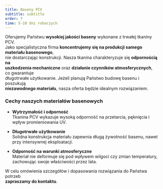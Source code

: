```yaml
---
title: Baseny PCV
subtitle: subtitle
order: 7
time: 5-10 dni roboczych
---
```


Oferujemy Państwu **wysokiej jakości baseny** wykonane z trwałej tkaniny PCV.  
Jako specjalistyczna firma **koncentrujemy się na produkcji samego materiału
basenowego**,  
nie dostarczając konstrukcji. Nasza tkanina charakteryzuje się **odpornością
na  
uszkodzenia mechaniczne** oraz **działanie czynników atmosferycznych**, co
gwarantuje  
długotrwałe użytkowanie. Jeżeli planują Państwo budowę basenu i poszukują  
**niezawodnego materiału**, nasza oferta będzie idealnym rozwiązaniem.

### Cechy naszych materiałów basenowych

- **Wytrzymałość i odporność**  
  Tkanina PCV wykazuje wysoką odporność na przetarcia, pęknięcia i wpływ
  promieniowania UV.
- **Długotrwałe użytkowanie**  
  Solidna konstrukcja materiału zapewnia długą żywotność basenu, nawet przy
  intensywnej eksploatacji.

- **Odporność na warunki atmosferyczne**  
  Materiał nie deformuje się pod wpływem wilgoci czy zmian temperatury,  
  zachowując swoje właściwości przez lata.

W celu omówienia szczegółów i dopasowania rozwiązania do Państwa potrzeb  
**zapraszamy do kontaktu**.
